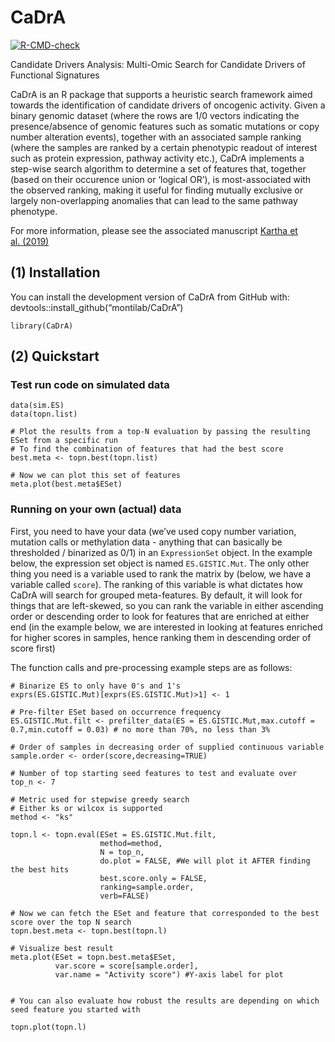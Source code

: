 
<!-- README.md is generated from README.Rmd. Please edit that file -->

# CaDrA

<!-- badges: start -->

[![R-CMD-check](https://github.com/montilab/CaDrA/workflows/R-CMD-check/badge.svg)](https://github.com/montilab/CaDrA/actions)
<!-- badges: end -->

Candidate Drivers Analysis: Multi-Omic Search for Candidate Drivers of
Functional Signatures

CaDrA is an R package that supports a heuristic search framework aimed
towards the identification of candidate drivers of oncogenic activity.
Given a binary genomic dataset (where the rows are 1/0 vectors
indicating the presence/absence of genomic features such as somatic
mutations or copy number alteration events), together with an associated
sample ranking (where the samples are ranked by a certain phenotypic
readout of interest such as protein expression, pathway activity etc.),
CaDrA implements a step-wise search algorithm to determine a set of
features that, together (based on their occurence union or ‘logical
OR’), is most-associated with the observed ranking, making it useful for
finding mutually exclusive or largely non-overlapping anomalies that can
lead to the same pathway phenotype.

For more information, please see the associated manuscript [Kartha et
al. (2019)](https://www.frontiersin.org/articles/10.3389/fgene.2019.00121/full)

## (1) Installation

<div class="pkgdown-devel">

You can install the development version of CaDrA from GitHub with:
devtools::install\_github(“montilab/CaDrA”)

</div>

    library(CaDrA)

## (2) Quickstart

### Test run code on simulated data

    data(sim.ES)
    data(topn.list)

    # Plot the results from a top-N evaluation by passing the resulting ESet from a specific run
    # To find the combination of features that had the best score
    best.meta <- topn.best(topn.list)

    # Now we can plot this set of features
    meta.plot(best.meta$ESet)

### Running on your own (actual) data

First, you need to have your data (we’ve used copy number variation,
mutation calls or methylation data - anything that can basically be
thresholded / binarized as 0/1) in an `ExpressionSet` object. In the
example below, the expression set object is named `ES.GISTIC.Mut`. The
only other thing you need is a variable used to rank the matrix by
(below, we have a variable called `score`). The ranking of this variable
is what dictates how CaDrA will search for grouped meta-features. By
default, it will look for things that are left-skewed, so you can rank
the variable in either ascending order or descending order to look for
features that are enriched at either end (in the example below, we are
interested in looking at features enriched for higher scores in samples,
hence ranking them in descending order of score first)

The function calls and pre-processing example steps are as follows:

    # Binarize ES to only have 0's and 1's
    exprs(ES.GISTIC.Mut)[exprs(ES.GISTIC.Mut)>1] <- 1

    # Pre-filter ESet based on occurrence frequency
    ES.GISTIC.Mut.filt <- prefilter_data(ES = ES.GISTIC.Mut,max.cutoff = 0.7,min.cutoff = 0.03) # no more than 70%, no less than 3%

    # Order of samples in decreasing order of supplied continuous variable
    sample.order <- order(score,decreasing=TRUE)

    # Number of top starting seed features to test and evaluate over  
    top_n <- 7

    # Metric used for stepwise greedy search
    # Either ks or wilcox is supported
    method <- "ks"

    topn.l <- topn.eval(ESet = ES.GISTIC.Mut.filt, 
                        method=method,
                        N = top_n,
                        do.plot = FALSE, #We will plot it AFTER finding the best hits
                        best.score.only = FALSE,
                        ranking=sample.order,
                        verb=FALSE)

    # Now we can fetch the ESet and feature that corresponded to the best score over the top N search
    topn.best.meta <- topn.best(topn.l)

    # Visualize best result
    meta.plot(ESet = topn.best.meta$ESet,
              var.score = score[sample.order],
              var.name = "Activity score") #Y-axis label for plot


    # You can also evaluate how robust the results are depending on which seed feature you started with

    topn.plot(topn.l) 
